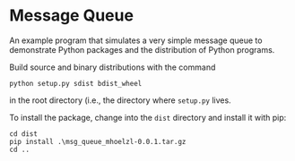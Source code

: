 # Message Queue

An example program that simulates a very simple message queue to
demonstrate Python packages and the distribution of Python programs.

Build source and binary distributions with the command

```shell script
python setup.py sdist bdist_wheel
```
in the root directory (i.e., the directory where `setup.py` lives.

To install the package, change into the `dist` directory and install it
with pip:

```shell script
cd dist
pip install .\msg_queue_mhoelzl-0.0.1.tar.gz
cd ..
```
